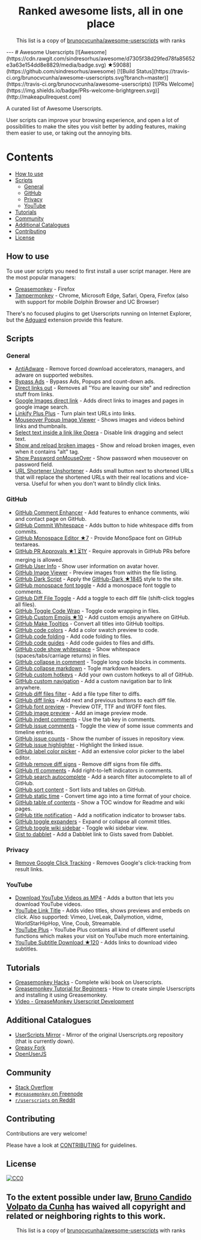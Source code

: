 <h1 align="center">
Ranked awesome lists, all in one place
</h1>
<p align="center">
	This list is a copy of <a href="http://github.com/brunocvcunha/awesome-userscripts">brunocvcunha/awesome-userscripts</a> with ranks
</p>
---
# Awesome Userscripts [![Awesome](https://cdn.rawgit.com/sindresorhus/awesome/d7305f38d29fed78fa85652e3a63e154dd8e8829/media/badge.svg) ★59088](https://github.com/sindresorhus/awesome) [![Build Status](https://travis-ci.org/brunocvcunha/awesome-userscripts.svg?branch=master)](https://travis-ci.org/brunocvcunha/awesome-userscripts) [![PRs Welcome](https://img.shields.io/badge/PRs-welcome-brightgreen.svg)](http://makeapullrequest.com)

A curated list of Awesome Userscripts.

User scripts can improve your browsing experience, and open a lot of possibilities to make the sites you visit better by adding features, making them easier to use, or taking out the annoying bits.


# Contents

- [How to use](#usage)
- [Scripts](#userscripts)
  - [General](#general)
  - [GitHub](#github)
  - [Privacy](#privacy)
  - [YouTube](#youtube)
- [Tutorials](#tutorials)
- [Community](#community)
- [Additional Catalogues](#additional-catalogues)
- [Contributing](#contributing)
- [License](#license)



## How to use

To use user scripts you need to first install a user script manager. Here are the most popular managers:
- [Greasemonkey](http://www.greasespot.net/) - Firefox
- [Tampermonkey](https://tampermonkey.net/) - Chrome, Microsoft Edge, Safari, Opera, Firefox (also with support for mobile Dolphin Browser and UC Browser)

There's no focused plugins to get Userscripts running on Internet Explorer, but the [Adguard](https://adguard.com/) extension provide this feature.


## Scripts

### General

* [AntiAdware](https://greasyfork.org/en/scripts/4294-antiadware) - Remove forced download accelerators, managers, and adware on supported websites.
* [Bypass Ads](https://greasyfork.org/en/scripts/4881-adsbypasser) - Bypass Ads, Popups and count-down ads.
* [Direct links out](https://openuserjs.org/scripts/nokeya/Direct_links_out) - Removes all "You are leaving our site" and redirection stuff from links.
* [Google Images direct link](https://greasyfork.org/en/scripts/3187-google-images-direct-link) - Adds direct links to images and pages in google image search.
* [Linkify Plus Plus](https://greasyfork.org/en/scripts/4255-linkify-plus-plus) - Turn plain text URLs into links.
* [Mouseover Popup Image Viewer](https://greasyfork.org/en/scripts/404-mouseover-popup-image-viewer) - Shows images and videos behind links and thumbnails.
* [Select text inside a link like Opera](https://greasyfork.org/en/scripts/789-select-text-inside-a-link-like-opera) - Disable link dragging and select text.
* [Show and reload broken images](https://greasyfork.org/en/scripts/790-show-and-reload-broken-images) - Show and reload broken images, even when it contains "alt" tag.
* [Show Password onMouseOver](https://greasyfork.org/en/scripts/32-show-password-onmouseover) - Show password when mouseover on password field.
* [URL Shortener Unshortener](https://greasyfork.org/en/scripts/5359-url-shortener-unshortener) - Adds small button next to shortened URLs that will replace the shortened URLs with their real locations and vice-versa. Useful for when you don't want to blindly click links.


### GitHub

* [GitHub Comment Enhancer](https://github.com/jerone/UserScripts/tree/master/Github_Comment_Enhancer) - Add features to enhance comments, wiki and contact page on GitHub.
* [GitHub Commit Whitespace](https://github.com/jerone/UserScripts/tree/master/Github_Commit_Whitespace) - Adds button to hide whitespace diffs from commits.
* [GitHub Monospace Editor ★7](https://github.com/devxoul/github-monospace-editor) - Provide MonoSpace font on GitHub textareas.
* [GitHub PR Approvals ★1 ⏳1Y](https://github.com/stowball/github-pr-approvals) - Require approvals in GitHub PRs before merging is allowed.
* [GitHub User Info](https://github.com/jerone/UserScripts/tree/master/Github_User_Info) - Show user information on avatar hover.
* [GitHub Image Viewer](https://github.com/jerone/UserScripts/tree/master/Github_Image_Viewer) - Preview images from within the file listing.
* [GitHub Dark Script](https://github.com/StylishThemes/GitHub-Dark-Script) - Apply the [GitHub-Dark ★1845](https://github.com/StylishThemes/GitHub-Dark) style to the site.
* [GitHub monospace font toggle](https://greasyfork.org/en/scripts/18787-github-monospace-font-toggle) - Add a monospace font toggle to comments.
* [GitHub Diff File Toggle](https://greasyfork.org/en/scripts/18788-github-diff-file-toggle) - Add a toggle to each diff file (shift-click toggles all files).
* [GitHub Toggle Code Wrap](https://greasyfork.org/en/scripts/18789-github-toggle-code-wrap) - Toggle code wrapping in files.
* [GitHub Custom Emojis ★10](https://github.com/StylishThemes/GitHub-Custom-Emojis) - Add custom emojis anywhere on GitHub.
* [GitHub Make Tooltips](https://greasyfork.org/en/scripts/22194) - Convert all titles into GitHub tooltips.
* [GitHub code colors](https://github.com/Mottie/GitHub-userscripts/wiki/GitHub-code-colors) - Add a color swatch preview to code.
* [GitHub code folding](https://github.com/Mottie/GitHub-userscripts/wiki/GitHub-code-folding) - Add code folding to files.
* [GitHub code guides](https://github.com/Mottie/GitHub-userscripts/wiki/GitHub-code-guides) - Add code guides to files and diffs.
* [GitHub code show whitespace](https://github.com/Mottie/GitHub-userscripts/wiki/GitHub-code-show-whitespace) - Show whitespace (spaces/tabs/carriage returns) in files.
* [GitHub collapse in comment](https://github.com/Mottie/GitHub-userscripts/wiki/GitHub-collapse-in-comment) - Toggle long code blocks in comments.
* [GitHub collapse markdown](https://github.com/Mottie/GitHub-userscripts/wiki/GitHub-collapse-markdown) - Togle markdown headers.
* [GitHub custom hotkeys](https://github.com/Mottie/GitHub-userscripts/wiki/GitHub-custom-hotkeys) - Add your own custom hotkeys to all of GitHub.
* [GitHub custom navigation](https://github.com/Mottie/GitHub-userscripts/wiki/GitHub-custom-navigation) - Add a custom navigation bar to link anywhere.
* [GitHub diff files filter](https://github.com/Mottie/GitHub-userscripts/wiki/GitHub-diff-files-filter) - Add a file type filter to diffs.
* [GitHub diff links](https://github.com/Mottie/GitHub-userscripts/wiki/GitHub-diff-links) - Add next and previous buttons to each diff file.
* [GitHub font preview](https://github.com/Mottie/GitHub-userscripts/wiki/GitHub-font-preview) - Preview OTF, TTF and WOFF font files.
* [GitHub image preview](https://github.com/Mottie/GitHub-userscripts/wiki/GitHub-image-preview) - Add an image preview mode.
* [GitHub indent comments](https://github.com/Mottie/GitHub-userscripts/wiki/GitHub-indent-comments) - Use the tab key in comments.
* [GitHub issue comments](https://github.com/Mottie/GitHub-userscripts/wiki/GitHub-issue-comments) - Toggle the view of some issue comments and timeline entries.
* [GitHub issue counts](https://github.com/Mottie/GitHub-userscripts/wiki/GitHub-issue-counts) - Show the number of issues in repository view.
* [GitHub issue highlighter](https://github.com/Mottie/GitHub-userscripts/wiki/GitHub-issue-highlighter) - Highlight the linked issue.
* [GitHub label color picker](https://github.com/Mottie/GitHub-userscripts/wiki/GitHub-label-color-picker) - Add an extensive color picker to the label editor.
* [GitHub remove diff signs](https://github.com/Mottie/GitHub-userscripts/wiki/GitHub-remove-diff-signs) - Remove diff signs from file diffs.
* [GitHub rtl comments](https://github.com/Mottie/GitHub-userscripts/wiki/GitHub-rtl-comments) - Add right-to-left indicators in comments.
* [GitHub search autocomplete](https://github.com/Mottie/GitHub-userscripts/wiki/GitHub-search-autocomplete) - Add a search filter autocomplete to all of GitHub.
* [GitHub sort content](https://github.com/Mottie/GitHub-userscripts/wiki/GitHub-sort-content) - Sort lists and tables on GitHub.
* [GitHub static time](https://github.com/Mottie/GitHub-userscripts/wiki/GitHub-static-time) - Convert time ago into a time format of your choice.
* [GitHub table of contents](https://github.com/Mottie/GitHub-userscripts/wiki/GitHub-table-of-contents) - Show a TOC window for Readme and wiki pages.
* [GitHub title notification](https://github.com/Mottie/GitHub-userscripts/wiki/GitHub-title-notification) - Add a notification indicator to browser tabs.
* [GitHub toggle expanders](https://github.com/Mottie/GitHub-userscripts/wiki/GitHub-toggle-expanders) - Expand or collapse all commit titles.
* [GitHub toggle wiki sidebar](https://github.com/Mottie/GitHub-userscripts/wiki/GitHub-toggle-wiki-sidebar) - Toggle wiki sidebar view.
* [Gist to dabblet](https://github.com/Mottie/GitHub-userscripts/wiki/Gist-to-dabblet) - Add a Dabblet link to Gists saved from Dabblet.



### Privacy

* [Remove Google Click Tracking](https://greasyfork.org/en/scripts/1523-remove-google-click-tracking) - Removes Google's click-tracking from result links.


### YouTube

* [Download YouTube Videos as MP4](https://greasyfork.org/en/scripts/1317-download-youtube-videos-as-mp4) - Adds a button that lets you download YouTube videos.
* [YouTube Link Title](https://greasyfork.org/en/scripts/413-youtube-link-title) - Adds video titles, shows previews and embeds on click. Also supported: Vimeo, LiveLeak, Dailymotion, vidme, WorldStarHipHop, Vine, Coub, Streamable.
* [YouTube Plus](https://greasyfork.org/en/scripts/9932-youtube) - YouTube Plus contains all kind of different useful functions which makes your visit on YouTube much more entertaining.
* [YouTube Subtitle Download ★120](https://github.com/1c7/Youtube-Auto-Subtitle-Download) - Adds links to download video subtitles.



## Tutorials

  - [Greasemonkey Hacks](http://commons.oreilly.com/wiki/index.php/Greasemonkey_Hacks) - Complete wiki book on Userscripts.
  - [Greasemonkey Tutorial for Beginners](http://hayageek.com/greasemonkey-tutorial/) - How to create simple Userscripts and installing it using Greasemonkey.
  - [Video - GreaseMonkey Userscript Development](https://www.youtube.com/watch?v=hAeWOOJPp0o)

## Additional Catalogues

* [UserScripts Mirror](http://userscripts-mirror.org/) - Mirror of the original Userscripts.org repository (that is currently down).
* [Greasy Fork](https://greasyfork.org/)
* [OpenUserJS](https://openuserjs.org/)


## Community

* [Stack Overflow](https://stackoverflow.com/questions/tagged/userscripts)
* [`#greasemonkey` on Freenode](http://webchat.freenode.net/?channels=greasemonkey)
* [`r/userscripts` on Reddit](https://www.reddit.com/r/userscripts/)


## Contributing

Contributions are very welcome!

Please have a look at [CONTRIBUTING](https://github.com/brunocvcunha/awesome-userscripts/blob/master/CONTRIBUTING.md) for guidelines.

## License

[![CC0](http://i.creativecommons.org/p/zero/1.0/88x31.png)](http://creativecommons.org/publicdomain/zero/1.0/)

To the extent possible under law, [Bruno Candido Volpato da Cunha](http://www.brunocandido.com) has waived all copyright and related or neighboring rights to this work.
---
<p align="center">
	This list is a copy of <a href="http://github.com/brunocvcunha/awesome-userscripts">brunocvcunha/awesome-userscripts</a> with ranks
</p>

<script>
  (function(i,s,o,g,r,a,m){i['GoogleAnalyticsObject']=r;i[r]=i[r]||function(){
  (i[r].q=i[r].q||[]).push(arguments)},i[r].l=1*new Date();a=s.createElement(o),
  m=s.getElementsByTagName(o)[0];a.async=1;a.src=g;m.parentNode.insertBefore(a,m)
  })(window,document,'script','https://www.google-analytics.com/analytics.js','ga');

  ga('create', 'UA-100705027-1', 'auto');
  ga('send', 'pageview');

</script>

